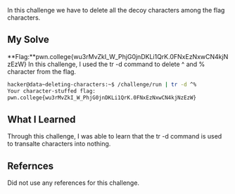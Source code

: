 In this challenge we have to delete all the decoy characters among the flag characters.
## My Solve

**Flag:**pwn.college{wu3rMvZkI_W_PhjG0jnDKLi1QrK.0FNxEzNxwCN4kjNzEzW}
In this challenge, I used the tr -d command to delete ^ and % character from the flag.
```bash
hacker@data~deleting-characters:~$ /challenge/run | tr -d ^%
Your character-stuffed flag:
pwn.college{wu3rMvZkI_W_PhjG0jnDKLi1QrK.0FNxEzNxwCN4kjNzEzW}
```

## What I Learned
Through this challenge, I was able to learn that the tr -d command is used to transalte characters into nothing.

## Refernces
Did not use any references for this challenge.
